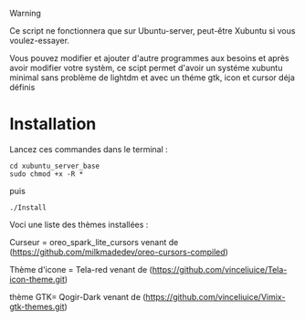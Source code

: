 > [!WARNING]
Ce script ne fonctionnera que sur Ubuntu-server, peut-être Xubuntu si vous voulez-essayer.

Vous pouvez modifier et ajouter d'autre programmes aux besoins et après avoir modifier votre systèm, ce scipt permet d'avoir un systéme xubuntu minimal sans problème de lightdm et avec un théme gtk, icon et cursor déja définis

# Installation 

Lancez ces commandes dans le terminal :
```
cd xubuntu_server_base
sudo chmod +x -R *
```
puis
```
./Install
```

Voci une liste des thèmes installées :

Curseur = oreo_spark_lite_cursors venant de (https://github.com/milkmadedev/oreo-cursors-compiled) 

Thème d'icone = Tela-red venant de (https://github.com/vinceliuice/Tela-icon-theme.git)

thème GTK= Qogir-Dark venant de (https://github.com/vinceliuice/Vimix-gtk-themes.git)
